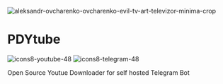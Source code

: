 ![aleksandr-ovcharenko-ovcharenko-evil-tv-art-televizor-minima-crop](https://github.com/ImanMontajabi/PDYtube/assets/52942515/b947d41d-e414-4ca7-9ca8-f7a8b58e7562)


# PDYtube 
![icons8-youtube-48](https://github.com/ImanMontajabi/PDYtube/assets/52942515/067aff43-58f8-47c2-b838-151cb2cf192e) ![icons8-telegram-48](https://github.com/ImanMontajabi/PDYtube/assets/52942515/ee5af949-7c63-410d-b23e-61ae6af9773b)

Open Source Youtue Downloader for self hosted Telegram Bot

